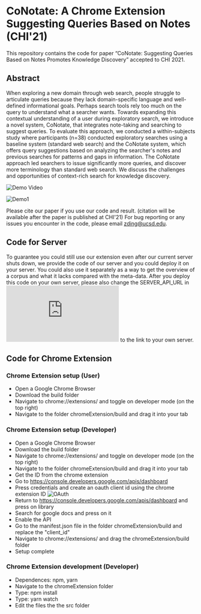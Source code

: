# CoNotate: A Chrome Extension Suggesting Queries Based on Notes (CHI'21)

This repository contains the code for paper “CoNotate: Suggesting Queries Based on Notes Promotes Knowledge Discovery” accepted to CHI 2021.

## Abstract
When exploring a new domain through web search, people struggle to articulate queries because they lack domain-specific language and well-defined informational goals. Perhaps search tools rely too much on the query to understand what a searcher wants. Towards expanding this contextual understanding of a user during exploratory search, we introduce a novel system, CoNotate, that integrates note-taking and searching to suggest queries. To evaluate this approach, we conducted a within-subjects study where participants (n=38) conducted exploratory searches using a baseline system (standard web search) and the CoNotate system, which offers query suggestions based on analyzing the searcher's notes and previous searches for patterns and gaps in information. The CoNotate approach led searchers to issue significantly more queries, and discover more terminology than standard web search. We discuss the challenges and opportunities of context-rich search for knowledge discovery.

![Demo Video](https://www.youtube.com/watch?v=vH3htoAq0Ck&feature=youtu.be)

![Demo1](https://i.imgur.com/GLn5iy9.png)

Please cite our paper if you use our code and result. (citation will be available after the paper is published at CHI'21) For bug reporting or any issues you encounter in the code, please email zding@ucsd.edu.

## Code for Server
To guarantee you could still use our extension even after our current server shuts down, we provide the code of our server and you could deploy it on your server. You could also use it separately as a way to get the overview of a corpus and what it lacks compared with the meta-data. After you deploy this code on your own server, please also change the SERVER_API_URL in ![settings.js](https://github.com/creativecolab/CHI2021-CoNotate/blob/master/ChromeExtension/src/settings.js) to the link to your own server.

## Code for Chrome Extension

### Chrome Extension setup (User)

- Open a Google Chrome Browser
- Download the build folder
- Navigate to chrome://extensions/ and toggle on developer mode (on the top right)
- Navigate to the folder chromeExtension/build and drag it into your tab

### Chrome Extension setup (Developer)

- Open a Google Chrome Browser
- Download the build folder
- Navigate to chrome://extensions/ and toggle on developer mode (on the top right)
- Navigate to the folder chromeExtension/build and drag it into your tab
- Get the ID from the chrome extension
- Go to https://console.developers.google.com/apis/dashboard
- Press credentials and create an oauth client id using the chrome extension ID
![OAuth](https://user-images.githubusercontent.com/44254631/85097930-efde4000-b1ad-11ea-99b4-8742537d9ed2.png)
- Return to https://console.developers.google.com/apis/dashboard and press on library
- Search for google docs and press on it 
- Enable the API
- Go to the manifest.json file in the folder chromeExtension/build and replace the "client_id"
- Navigate to chrome://extensions/ and drag the chromeExtension/build folder
- Setup complete

### Chrome Extension development (Developer)
- Dependences: npm, yarn
- Navigate to the chromeExtension folder
- Type: npm install
- Type: yarn watch
- Edit the files the the src folder
